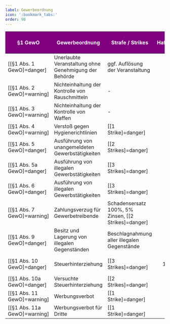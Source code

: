 ```yaml
---
label: Gewerbeordnung
icon: ':bookmark_tabs:'
order: 98
---
```


§1 GewO                      | Gewerbeordnung                                        | Strafe / Strikes                                     |        Hafteinheiten | Bußgeld  { class="compact" }
-----------------------------|-------------------------------------------------------|------------------------------------------------------|---------------------:|----------------------------:
[[§1 Abs. 1 GewO]=danger]    | Unerlaubte Veranstaltung ohne Genehmigung der Behörde | ggf. Auflösung der Veranstaltung                     |                   20 |                      75.000€
[[§1 Abs. 2 GewO]=warning]   | Nichteinhaltung der Kontrolle von Rauschmitteln       | -                                                    |                    0 |                      50.000€
[[§1 Abs. 3 GewO]=warning]   | Nichteinhaltung der Kontrolle von Waffen              | -                                                    |                    0 |                      60.000€
[[§1 Abs. 4 GewO]=warning]   | Verstoß gegen Hygienerichtlinien                      | [[1 Strike]=danger]                                  |                    0 |                      40.000€
[[§1 Abs. 5 GewO]=danger]    | Ausführung von unangemeldeten Gewerbstätigkeiten      | [[2 Strikes]=danger]                                 |                   10 |                      50.000€
[[§1 Abs. 5a GewO]=danger]   | Ausführung von illegalen Gewerbstätigkeiten           | [[3 Strikes]=danger]                                 |                   15 |                      50.000€
[[§1 Abs. 6 GewO]=danger]    | Ausführung von illegalen Gewerbstätigkeiten           | [[3 Strikes]=danger]                                 |                   15 |                      50.000€
[[§1 Abs. 7 GewO]=warning]   | Zahlungsverzug für Gewerbetreibende                   | Schadensersatz 100%, 5% Zinsen, [[2 Strikes]=danger] |                    0 |                      20.000€
[[§1 Abs. 9 GewO]=danger]    | Besitz und Lagerung von illegalen Gegenständen        | Beschlagnahmung aller illegalen Gegenstände          |                   10 |                      25.000€
[[§1 Abs. 10 GewO]=danger]   | Steuerhinterziehung                                   | [[3 Strikes]=danger]                                 | 1 (pro 10.000€) - 20 |            100% Schadensumme
[[§1 Abs. 10a GewO]=danger]  | Versuchte Steuerhinterziehung                         | [[2 Strikes]=danger]                                 |                   20 |                      20.000€
[[§1 Abs. 11 GewO]=warning]  | Werbungsverbot                                        | [[1 Strike]=danger]                                   |                    0 |                      50.000€
[[§1 Abs. 11a GewO]=warning] | Werbungsverbot für Dritte                             | [[1 Strike]=danger]                                  |                    0 |                      50.000€


<style>
th {
    background-color: #800080;
    font-size: bolder;
    color: white !important;
}

.sidebar-right {
    display: none;
}
</style>
